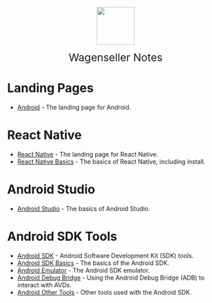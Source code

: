 <img
    src="./assets/img/bailey.jpg"
    width="88"
    style="display: block; width: 88px; margin: auto; margin-bottom: 1em"
/><span style="display: block; text-align: center; font-size: 1.75em;"> Wagenseller Notes </span>

# Landing Pages
- [Android](/learn_to_code/android/) - The landing page for Android.  

# React Native 
- [React Native](/learn_to_code/android/react_native/) - The landing page for React Native.  
- [React Native Basics](/learn_to_code/android/react_native/react_native_basics) - The basics of React Native, including install.  

# Android Studio  
- [Android Studio](/learn_to_code/android/android_studio) - The basics of Android Studio.  

# Android SDK Tools  
- [Android SDK](/learn_to_code/android/sdk_tools/) - Android Software Development Kit (SDK) tools.  
- [Android SDK Basics](/learn_to_code/android/sdk_tools/sdk_basics) - The basics of the Android SDK.  
- [Android Emulator](/learn_to_code/android/sdk_tools/emulator) - The Android SDK emulator.  
- [Android Debug Bridge](/learn_to_code/android/sdk_tools/adb) - Using the Android Debug Bridge (ADB) to interact with AVDs.  
- [Android Other Tools](/learn_to_code/android/sdk_tools/other_tools) - Other tools used with the Android SDK.  
